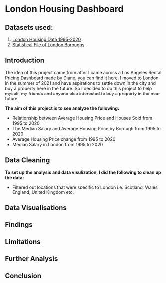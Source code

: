 # London Housing Dashboard

## Datasets used:

<ol>
<li><a href="https://www.kaggle.com/datasets/justinas/housing-in-london">London Housing Data 1995-2020</a></li>
<li><a href="https://data.london.gov.uk/dataset/statistical-gis-boundary-files-london">Statistical File of London Boroughs</a></li>
</ol>


## Introduction

The idea of this project came from after I came across a Los Angeles Rental Pricing Dashboard made by Diane, you can find it <a href="https://www.mavenanalytics.io/project/472">here</a>. I moved to London in the summer of 2021 and have aspirations to settle down in the city and buy a property here in the future. So I decided to do this project to help myself, my friends and anyone else interested to buy a property in the near future.

<b>The aim of this project is to see analyze the following:</b>
<ul>
<li>Relationship between Average Housing Price and Houses Sold from 1995 to 2020</li>
<li>The Median Salary and Average Housing Price by Borough from 1995 to 2020</li>
<li>Average Housing Price change from 1995 to 2020</li>
<li>Median Salary in London from 1995 to 2020</li>
</ul>

## Data Cleaning

<b>To set up the analysis and data visulization, I did the following to clean up the data:</b>
<ul>
<li>Filtered out locations that were specific to London i.e. Scotland, Wales, England, United Kingdom etc.</li>
</ul>

## Data Visualisations

## Findings

## Limitations 

## Further Analysis

## Conclusion
